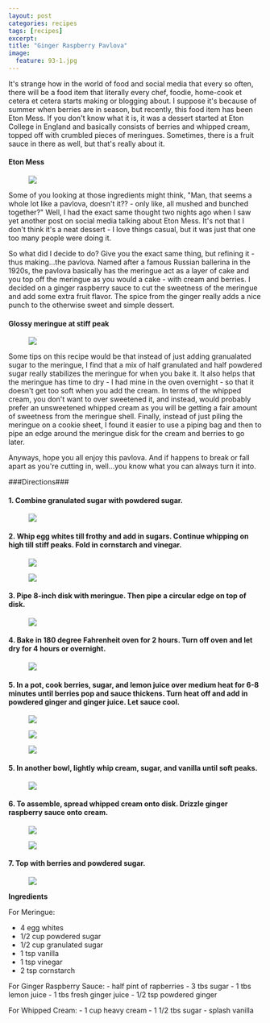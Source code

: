 ```yaml
---
layout: post
categories: recipes
tags: [recipes]
excerpt: 
title: "Ginger Raspberry Pavlova"
image:
  feature: 93-1.jpg
---
```


It's strange how in the world of food and social media that every so often, there will be a food item that literally every chef, foodie, home-cook et cetera et cetera starts making or blogging about.  I suppose it's because of summer when berries are in season, but recently, this food item has been Eton Mess.  If you don't know what it is, it was a dessert started at Eton College in England and basically consists of berries and whipped cream, topped off with crumbled pieces of meringues.  Sometimes, there is a fruit sauce in there as well, but that's really about it.   

#### Eton Mess 
<figure> <img src='/images/93-2.jpg'> </figure>

Some of you looking at those ingredients might think, "Man, that seems a whole lot like a pavlova, doesn't it?? - only like, all mushed and bunched together?"  Well, I had the exact same thought two nights ago when I saw yet another post on social media talking about Eton Mess.  It's not that I don't think it's a neat dessert - I love things casual, but it was just that one too many people were doing it.

So what did I decide to do?  Give you the exact same thing, but refining it - thus making...the pavlova.  Named after a famous Russian ballerina in the 1920s, the pavlova basically has the meringue act as a layer of cake and you top off the meringue as you would a cake - with cream and berries.  I decided on a ginger raspberry sauce to cut the sweetness of the meringue and add some extra fruit flavor.  The spice from the ginger really adds a nice punch to the otherwise sweet and simple dessert.

#### Glossy meringue at stiff peak
<figure> <img src='/images/93-3.jpg'> </figure>

Some tips on this recipe would be that instead of just adding granualated sugar to the meringue, I find that a mix of half granulated and half powdered sugar really stabilizes the meringue for when you bake it.  It also helps that the meringue has time to dry - I had mine in the oven overnight - so that it doesn't get too soft when you add the cream.  In terms of the whipped cream, you don't want to over sweetened it, and instead, would probably prefer an unsweetened whipped cream as you will be getting a fair amount of sweetness from the meringue shell.  Finally, instead of just piling the meringue on a cookie sheet, I found it easier to use a piping bag and then to pipe an edge around the meringue disk for the cream and berries to go later.

Anyways, hope you all enjoy this pavlova.  And if happens to break or fall apart as you're cutting in, well...you know what you can always turn it into.

###Directions### 

#### 1. Combine granulated sugar with powdered sugar. 
<figure> <img src='/images/93-4.jpg'> </figure>

#### 2. Whip egg whites till frothy and add in sugars. Continue whipping on high till stiff peaks.  Fold in cornstarch and vinegar. 

<figure> <img src='/images/93-5.jpg'> </figure>

<figure> <img src='/images/93-6.jpg'> </figure>

#### 3. Pipe 8-inch disk with meringue.  Then pipe a circular edge on top of disk.  

<figure> <img src='/images/93-7.jpg'> </figure>

#### 4. Bake in 180 degree Fahrenheit oven for 2 hours.  Turn off oven and let dry for 4 hours or overnight.  

<figure> <img src='/images/93-8.jpg'> </figure>

#### 5. In a pot, cook berries, sugar, and lemon juice over medium heat for 6-8 minutes until berries pop and sauce thickens.  Turn heat off and add in powdered ginger and ginger juice.  Let sauce cool.
<figure> <img src='/images/93-9.jpg'> </figure>

<figure> <img src='/images/93-10.jpg'> </figure>

<figure> <img src='/images/93-11.jpg'> </figure>

#### 5. In another bowl, lightly whip cream, sugar, and vanilla until soft peaks.
<figure> <img src='/images/93-12.jpg'> </figure>

#### 6. To assemble, spread whipped cream onto disk.  Drizzle ginger raspberry sauce onto cream.

<figure> <img src='/images/93-13.jpg'> </figure>

<figure> <img src='/images/93-14.jpg'> </figure>

#### 7. Top with berries and powdered sugar.
<figure> <img src='/images/93-15.jpg'> </figure>

<section class='recipe'>
<p><strong>Ingredients</strong></p>

<p>For Meringue:</p>

<ul><li>4 egg whites</li><li>1/2 cup powdered sugar</li><li>1/2 cup granulated sugar</li><li>1 tsp vanilla</li><li>1 tsp vinegar</li><li>2 tsp cornstarch</li></ul>

<p>For Ginger Raspberry Sauce:
- half pint of rapberries
- 3 tbs sugar
- 1 tbs lemon juice
- 1 tbs fresh ginger juice
- 1/2 tsp powdered ginger</p>

<p>For Whipped Cream:
- 1 cup heavy cream
- 1 1/2 tbs sugar
- splash vanilla</p></section>